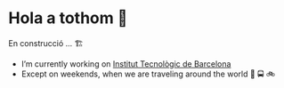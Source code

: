  Hola a tothom 👋
===
En construcció ... :building_construction:
<!--
**profjordi/profjordi** is a ✨ _special_ ✨ repository because its `README.md` (this file) appears on your GitHub profile.

Here are some ideas to get you started:

- 🔭 I’m currently working on ...
- 🌱 I’m currently learning ...
- 👯 I’m looking to collaborate on ...
- 🤔 I’m looking for help with ...
- 💬 Ask me about ...
- 📫 How to reach me: ...
- 😄 Pronouns: ...
- ⚡ Fun fact: ...
-->
- I’m currently working on [Institut Tecnològic de Barcelona](https://www.itb.cat)
- Except on weekends, when we are traveling around the world :minibus: :oncoming_bus: :bike:
